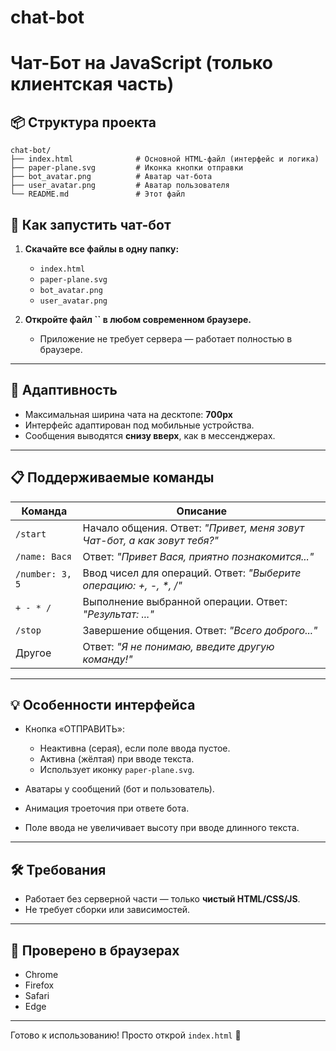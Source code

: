# chat-bot
# Чат-Бот на JavaScript (только клиентская часть)

## 📦 Структура проекта

```
chat-bot/
├── index.html              # Основной HTML-файл (интерфейс и логика)
├── paper-plane.svg         # Иконка кнопки отправки
├── bot_avatar.png          # Аватар чат-бота
├── user_avatar.png         # Аватар пользователя
└── README.md               # Этот файл
```

## 🚀 Как запустить чат-бот

1. **Скачайте все файлы в одну папку:**

   * `index.html`
   * `paper-plane.svg`
   * `bot_avatar.png`
   * `user_avatar.png`

2. **Откройте файл ****\`\`**** в любом современном браузере.**

   * Приложение не требует сервера — работает полностью в браузере.

---

## 📱 Адаптивность

* Максимальная ширина чата на десктопе: **700px**
* Интерфейс адаптирован под мобильные устройства.
* Сообщения выводятся **снизу вверх**, как в мессенджерах.

---

## 📋 Поддерживаемые команды

| Команда         | Описание                                                                 |
| --------------- | ------------------------------------------------------------------------ |
| `/start`        | Начало общения. Ответ: *"Привет, меня зовут Чат-бот, а как зовут тебя?"* |
| `/name: Вася`   | Ответ: *"Привет Вася, приятно познакомится..."*                          |
| `/number: 3, 5` | Ввод чисел для операций. Ответ: *"Выберите операцию: +, -, \*, /"*       |
| `+ - * /`       | Выполнение выбранной операции. Ответ: *"Результат: ..."*                 |
| `/stop`         | Завершение общения. Ответ: *"Всего доброго..."*                          |
| Другое          | Ответ: *"Я не понимаю, введите другую команду!"*                         |

---

## 💡 Особенности интерфейса

* Кнопка «ОТПРАВИТЬ»:

  * Неактивна (серая), если поле ввода пустое.
  * Активна (жёлтая) при вводе текста.
  * Использует иконку `paper-plane.svg`.
* Аватары у сообщений (бот и пользователь).
* Анимация троеточия при ответе бота.
* Поле ввода не увеличивает высоту при вводе длинного текста.

---

## 🛠 Требования

* Работает без серверной части — только **чистый HTML/CSS/JS**.
* Не требует сборки или зависимостей.

---

## 🧪 Проверено в браузерах

* Chrome
* Firefox
* Safari
* Edge

---

Готово к использованию! Просто открой `index.html` 🎉

